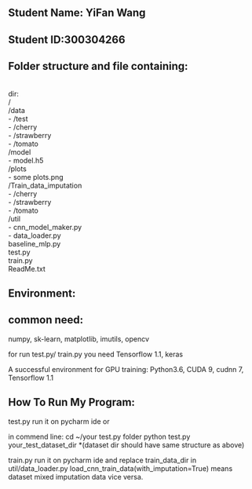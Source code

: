 ## Student Name: YiFan Wang
## Student ID:300304266

## Folder structure and file containing:

<br> dir:
<br>/
<br>    /data
<br>        - /test
<br>          - /cherry
<br>          - /strawberry
<br>          - /tomato
<br>    /model
<br>        - model.h5
<br>    /plots
<br>        - some plots.png
<br>    /Train_data_imputation
<br>        - /cherry
<br>        - /strawberry
<br>        - /tomato
<br>    /util
<br>        - cnn_model_maker.py
<br>        - data_loader.py
<br>baseline_mlp.py
<br>test.py
<br>train.py
<br>ReadMe.txt


## Environment:
## common need:
numpy, sk-learn, matplotlib, imutils, opencv

for run test.py/ train.py you need Tensorflow 1.1, keras

A successful environment for GPU training:
Python3.6, CUDA 9, cudnn 7, Tensorflow 1.1


## How To Run My Program:
test.py run it on pycharm ide or

in commend line:
cd ~/your test.py folder
python test.py your_test_dataset_dir
*(dataset dir should have same structure as above)

train.py run it on pycharm ide and replace train_data_dir in util/data_loader.py
load_cnn_train_data(with_imputation=True) means dataset mixed imputation data vice versa.
